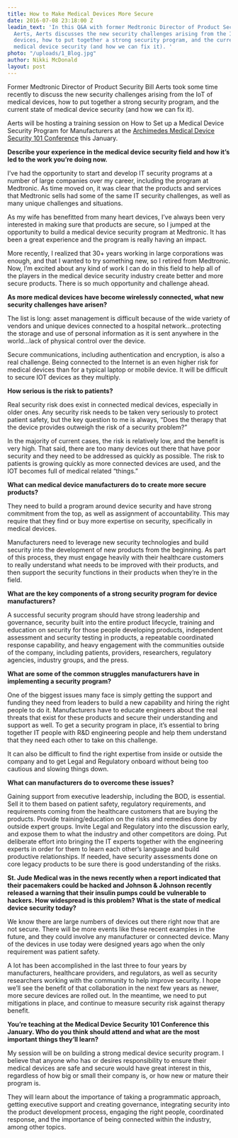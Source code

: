 ```yaml
---
title: How to Make Medical Devices More Secure
date: 2016-07-08 23:18:00 Z
leadin_text: 'In this Q&A with former Medtronic Director of Product Security Bill
  Aerts, Aerts discusses the new security challenges arising from the IoT of medical
  devices, how to put together a strong security program, and the current state of
  medical device security (and how we can fix it). '
photo: "/uploads/1_Blog.jpg"
author: Nikki McDonald
layout: post
---
```


Former Medtronic Director of Product Security Bill Aerts took some time recently to discuss the new security challenges arising from the IoT of medical devices, how to put together a strong security program, and the current state of medical device security (and how we can fix it). 

Aerts will be hosting a training session on How to Set up a Medical Device Security Program for Manufacturers at the [Archimedes Medical Device Security 101 Conference](https://www.medicalsecurity101.org/) this January. 

**Describe your experience in the medical device security field and how it’s led to the work you’re doing now.**

I’ve had the opportunity to start and develop IT security programs at a number of large companies over my career, including the program at Medtronic. As time moved on, it was clear that the products and services that Medtronic sells had some of the same IT security challenges, as well as many unique challenges and situations.

As my wife has benefitted from many heart devices, I’ve always been very interested in making sure that products are secure, so I jumped at the opportunity to build a medical device security program at Medtronic. It has been a great experience and the program is really having an impact.

More recently, I realized that 30+ years working in large corporations was enough, and that I wanted to try something new, so I retired from Medtronic. Now, I’m excited about any kind of work I can do in this field to help all of the players in the medical device security industry create better and more secure products. There is so much opportunity and challenge ahead.

**As more medical devices have become wirelessly connected, what new security challenges have arisen?**

The list is long: asset management is difficult because of the wide variety of vendors and unique devices connected to a hospital network...protecting the storage and use of personal information as it is sent anywhere in the world...lack of physical control over the device.

Secure communications, including authentication and encryption, is also a real challenge. Being connected to the Internet is an even higher risk for medical devices than for a typical laptop or mobile device. It will be difficult to secure IOT devices as they multiply.

**How serious is the risk to patients?**

Real security risk does exist in connected medical devices, especially in older ones. Any security risk needs to be taken very seriously to protect patient safety, but the key question to me is always, “Does the therapy that the device provides outweigh the risk of a security problem?”

In the majority of current cases, the risk is relatively low, and the benefit is very high. That said, there are too many devices out there that have poor security and they need to be addressed as quickly as possible. The risk to patients is growing quickly as more connected devices are used, and the IOT becomes full of medical related “things.”

**What can medical device manufacturers do to create more secure products?**

They need to build a program around device security and have strong commitment from the top, as well as assignment of accountability. This may require that they find or buy more expertise on security, specifically in medical devices.

Manufacturers need to leverage new security technologies and build security into the development of new products from the beginning. As part of this process, they must engage heavily with their healthcare customers to really understand what needs to be improved with their products, and then support the security functions in their products when they’re in the field.

**What are the key components of a strong security program for device manufacturers?**

A successful security program should have strong leadership and governance, security built into the entire product lifecycle, training and education on security for those people developing products, independent assessment and security testing in products, a repeatable coordinated response capability, and heavy engagement with the communities outside of the company, including patients, providers, researchers, regulatory agencies, industry groups, and the press.

**What are some of the common struggles manufacturers have in implementing a security program?**

One of the biggest issues many face is simply getting the support and funding they need from leaders to build a new capability and hiring the right people to do it. Manufacturers have to educate engineers about the real threats that exist for these products and secure their understanding and support as well. To get a security program in place, it’s essential to bring together IT people with R&D engineering people and help them understand that they need each other to take on this challenge.

It can also be difficult to find the right expertise from inside or outside the company and to get Legal and Regulatory onboard without being too cautious and slowing things down.

**What can manufacturers do to overcome these issues?**

Gaining support from executive leadership, including the BOD, is essential. Sell it to them based on patient safety, regulatory requirements, and requirements coming from the healthcare customers that are buying the products. Provide training/education on the risks and remedies done by outside expert groups. Invite Legal and Regulatory into the discussion early, and expose them to what the industry and other competitors are doing. Put deliberate effort into bringing the IT experts together with the engineering experts in order for them to learn each other’s language and build productive relationships. If needed, have security assessments done on core legacy products to be sure there is good understanding of the risks.

**St. Jude Medical was in the news recently when a report indicated that their pacemakers could be hacked and Johnson & Johnson recently released a warning that their insulin pumps could be vulnerable to hackers. How widespread is this problem? What is the state of medical device security today?**

We know there are large numbers of devices out there right now that are not secure. There will be more events like these recent examples in the future, and they could involve any manufacturer or connected device. Many of the devices in use today were designed years ago when the only requirement was patient safety.

A lot has been accomplished in the last three to four years by manufacturers, healthcare providers, and regulators, as well as security researchers working with the community to help improve security. I hope we’ll see the benefit of that collaboration in the next few years as newer, more secure devices are rolled out. In the meantime, we need to put mitigations in place, and continue to measure security risk against therapy benefit.

**You’re teaching at the Medical Device Security 101 Conference this January. Who do you think should attend and what are the most important things they’ll learn?**

My session will be on building a strong medical device security program. I believe that anyone who has or desires responsibility to ensure their medical devices are safe and secure would have great interest in this, regardless of how big or small their company is, or how new or mature their program is.

They will learn about the importance of taking a programmatic approach, getting executive support and creating governance, integrating security into the product development process, engaging the right people, coordinated response, and the importance of being connected within the industry, among other topics.